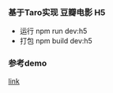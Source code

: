### 基于Taro实现 豆瓣电影 H5
- 运行 npm run dev:h5
- 打包 npm build dev:h5
  
### 参考demo
  [link](http://47.106.140.12/)